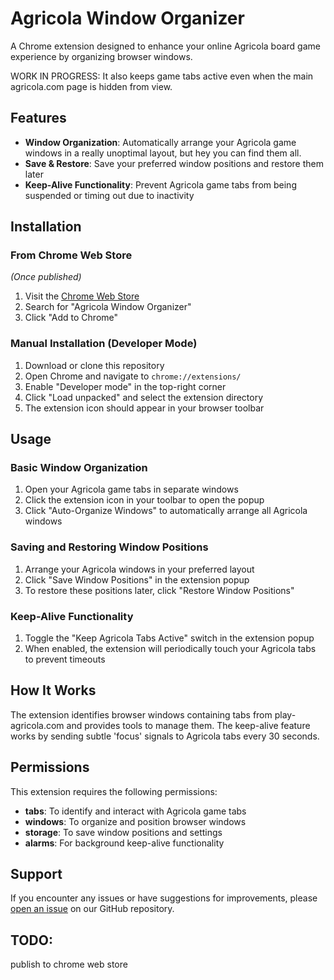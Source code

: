 # Agricola Window Organizer
A Chrome extension designed to enhance your online Agricola board game experience by organizing browser windows. 

WORK IN PROGRESS:
It also keeps game tabs active even when the main agricola.com page is hidden from view.

## Features
- **Window Organization**: Automatically arrange your Agricola game windows in a really unoptimal layout, but hey you can find them all.
- **Save & Restore**: Save your preferred window positions and restore them later
- **Keep-Alive Functionality**: Prevent Agricola game tabs from being suspended or timing out due to inactivity

## Installation
### From Chrome Web Store
*(Once published)*
1. Visit the [Chrome Web Store](https://chrome.google.com/webstore)
2. Search for "Agricola Window Organizer"
3. Click "Add to Chrome"
   
### Manual Installation (Developer Mode)
1. Download or clone this repository
2. Open Chrome and navigate to `chrome://extensions/`
3. Enable "Developer mode" in the top-right corner
4. Click "Load unpacked" and select the extension directory
5. The extension icon should appear in your browser toolbar

## Usage

### Basic Window Organization
1. Open your Agricola game tabs in separate windows
2. Click the extension icon in your toolbar to open the popup
3. Click "Auto-Organize Windows" to automatically arrange all Agricola windows

### Saving and Restoring Window Positions
1. Arrange your Agricola windows in your preferred layout
2. Click "Save Window Positions" in the extension popup
3. To restore these positions later, click "Restore Window Positions"

### Keep-Alive Functionality
1. Toggle the "Keep Agricola Tabs Active" switch in the extension popup
2. When enabled, the extension will periodically touch your Agricola tabs to prevent timeouts

## How It Works
The extension identifies browser windows containing tabs from play-agricola.com and provides tools to manage them. The keep-alive feature works by sending subtle 'focus' signals to Agricola tabs every 30 seconds.

## Permissions
This extension requires the following permissions:
- **tabs**: To identify and interact with Agricola game tabs
- **windows**: To organize and position browser windows
- **storage**: To save window positions and settings
- **alarms**: For background keep-alive functionality

## Support
If you encounter any issues or have suggestions for improvements, please [open an issue](https://github.com/yourusername/agricola-window-organizer/issues) on our GitHub repository.

## TODO:
publish to chrome web store
